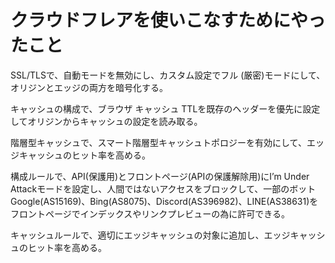 # クラウドフレアを使いこなすためにやったこと

SSL/TLSで、自動モードを無効にし、カスタム設定でフル (厳密)モードにして、オリジンとエッジの両方を暗号化する。

キャッシュの構成で、ブラウザ キャッシュ TTLを既存のヘッダーを優先に設定してオリジンからキャッシュの設定を読み取る。

階層型キャッシュで、スマート階層型キャッシュトポロジーを有効にして、エッジキャッシュのヒット率を高める。

構成ルールで、API(保護用)とフロントページ(APIの保護解除用)にI’m Under Attackモードを設定し、人間ではないアクセスをブロックして、一部のボットGoogle(AS15169)、Bing(AS8075)、Discord(AS396982)、LINE(AS38631)をフロントページでインデックスやリンクプレビューの為に許可できる。

キャッシュルールで、適切にエッジキャッシュの対象に追加し、エッジキャッシュのヒット率を高める。
